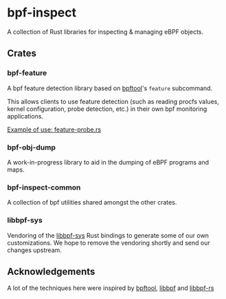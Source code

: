 # bpf-inspect

A collection of Rust libraries for inspecting & managing eBPF objects.

## Crates

### bpf-feature

A bpf feature detection library based on [bpftool](https://github.com/libbpf/bpftool)'s `feature` subcommand.

This allows clients to use feature detection (such as reading procfs values, kernel configuration, probe detection, etc.) in their own bpf monitoring applications.

[Example of use: feature-probe.rs](./bpf-feature/examples/feature-probe.rs)

### bpf-obj-dump

A work-in-progress library to aid in the dumping of eBPF programs and maps.

### bpf-inspect-common

A collection of bpf utilities shared amongst the other crates.

### libbpf-sys

Vendoring of the [libbpf-sys](https://github.com/libbpf/libbpf-sys) Rust bindings to generate some of our own customizations. We hope to remove the vendoring shortly and send our changes upstream.


## Acknowledgements

A lot of the techniques here were inspired by [bpftool](https://github.com/libbpf/bpftool), [libbpf](https://github.com/libbpf/libbpf) and [libbpf-rs](https://github.com/libbpf/libbpf-rs)
